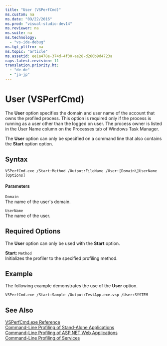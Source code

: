 ```yaml
---
title: "User (VSPerfCmd)"
ms.custom: na
ms.date: "09/22/2016"
ms.prod: "visual-studio-dev14"
ms.reviewer: na
ms.suite: na
ms.technology: 
  - "vs-ide-debug"
ms.tgt_pltfrm: na
ms.topic: "article"
ms.assetid: ee1a478e-374d-4f30-ae28-d260b9d4723a
caps.latest.revision: 11
translation.priority.ht: 
  - "de-de"
  - "ja-jp"
---
```

# User (VSPerfCmd)
The **User** option specifies the domain and user name of the account that owns the profiled process. This option is required only if the process is running as a user other than the logged on user. The process owner is listed in the User Name column on the Processes tab of Windows Task Manager.  
  
 The **User** option can only be specified on a command line that also contains the **Start** option option.  
  
## Syntax  
  
```  
VSPerfCmd.exe /Start:Method /Output:FileName /User:[Domain\]UserName [Options]  
```  
  
#### Parameters  
 `Domain`  
 The name of the user's domain.  
  
 `UserName`  
 The name of the user.  
  
## Required Options  
 The **User** option can only be used with the **Start** option.  
  
 **Start:** `Method`  
 Initializes the profiler to the specified profiling method.  
  
## Example  
 The following example demonstrates the use of the **User** option.  
  
```  
VSPerfCmd.exe /Start:Sample /Output:TestApp.exe.vsp /User:SYSTEM  
```  
  
## See Also  
 [VSPerfCmd.exe Reference](../vs140/vsperfcmd.md)   
 [Command-Line Profiling of Stand-Alone Applications](../vs140/command-line-profiling-of-stand-alone-applications.md)   
 [Command-Line Profiling of ASP.NET Web Applications](../vs140/command-line-profiling-of-asp.net-web-applications.md)   
 [Command-Line Profiling of Services](../vs140/command-line-profiling-of-services.md)